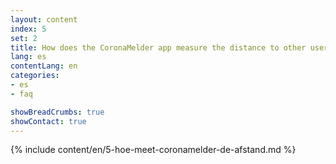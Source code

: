 ```yaml
---
layout: content
index: 5
set: 2
title: How does the CoronaMelder app measure the distance to other users of the app?
lang: es
contentLang: en
categories:
- es
- faq

showBreadCrumbs: true
showContact: true
---
```

{% include content/en/5-hoe-meet-coronamelder-de-afstand.md %}

